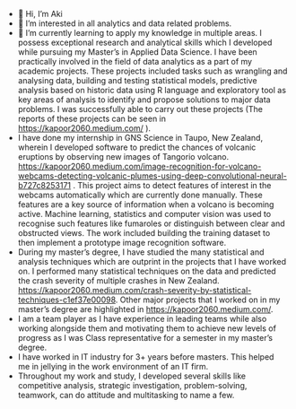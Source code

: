 - 👋 Hi, I’m Aki
- 👀 I’m interested in all analytics and data related problems.
- 🌱 I’m currently learning to apply my knowledge in multiple areas. I possess exceptional research and analytical skills which I developed while pursuing my Master’s in Applied Data Science. I have been practically involved in the field of data analytics as a part of my academic projects. These projects included tasks such as wrangling and analysing data, building and testing statistical models, predictive analysis based on historic data using R language and exploratory tool as key areas of analysis to identify and propose solutions to major data problems. I was successfully able to carry out these projects (The reports of these projects can be seen in https://kapoor2060.medium.com/ ). 
-    I have done my internship in GNS Science in Taupo, New Zealand, wherein I developed software to predict the chances of volcanic eruptions by observing new images of Tangorio volcano. https://kapoor2060.medium.com/image-recognition-for-volcano-webcams-detecting-volcanic-plumes-using-deep-convolutional-neural-b727c8253171  . This project aims to detect features of interest in the webcams automatically which are currently done manually. These features are a key source of information when a volcano is becoming active. Machine learning, statistics and computer vision was used to recognise such features like fumaroles or distinguish between clear and obstructed views. The work included building the training dataset to then implement a prototype image recognition software.
-    During my master’s degree, I have studied the many statistical and analysis techniques which are outprint in the projects that I have worked on.  I performed many statistical techniques on the data and predicted the crash severity of multiple crashes in New Zealand. https://kapoor2060.medium.com/crash-severity-by-statistical-techniques-c1ef37e00098. Other major projects that I worked on in my master’s degree are highlighted in https://kapoor2060.medium.com/.
-    I am a team player as I have experience in leading teams while also working alongside them and motivating them to achieve new levels of progress as I was Class representative for a semester in my master’s degree.
-    I have worked in IT industry for 3+ years before masters. This helped me in jellying in the work environment of an IT firm.
-    Throughout my work and study, I developed several skills like competitive analysis, strategic investigation, problem-solving, teamwork, can do attitude and multitasking to name a few. 

<!---
aki27091995/aki27091995 is a ✨ special ✨ repository because its `README.md` (this file) appears on your GitHub profile.
You can click the Preview link to take a look at your changes.
--->
